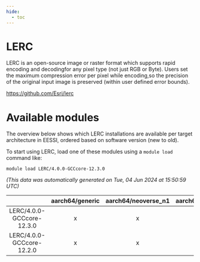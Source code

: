 ```yaml
---
hide:
  - toc
---
```


LERC
====


LERC is an open-source image or raster format which supports rapid encoding and decodingfor any pixel type (not just RGB or Byte). Users set the maximum compression error per pixel while encoding,so the precision of the original input image is preserved (within user defined error bounds).

https://github.com/Esri/lerc
# Available modules


The overview below shows which LERC installations are available per target architecture in EESSI, ordered based on software version (new to old).

To start using LERC, load one of these modules using a `module load` command like:

```shell
module load LERC/4.0.0-GCCcore-12.3.0
```

*(This data was automatically generated on Tue, 04 Jun 2024 at 15:50:59 UTC)*  

| |aarch64/generic|aarch64/neoverse_n1|aarch64/neoverse_v1|x86_64/generic|x86_64/amd/zen2|x86_64/amd/zen3|x86_64/intel/haswell|x86_64/intel/skylake_avx512|
| :---: | :---: | :---: | :---: | :---: | :---: | :---: | :---: | :---: |
|LERC/4.0.0-GCCcore-12.3.0|x|x|x|x|x|x|x|x|
|LERC/4.0.0-GCCcore-12.2.0|x|x|x|x|x|x|x|x|
